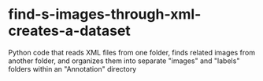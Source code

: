 # find-s-images-through-xml-creates-a-dataset
Python code that reads XML files from one folder, finds related images from another folder, and organizes them into separate "images" and "labels" folders within an "Annotation" directory
